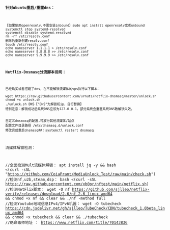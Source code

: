 <code><strong>针对ubuntu重启/重置dns：</strong>
```
【如果使用openresolv,不需安装inbound】sudo apt install openresolv或者unbound
systemctl stop systemd-resolved
systemctl disable systemd-resolved
rm -rf /etc/resolv.conf
删除后重新创建resolv.conf
touch /etc/resolv.conf
echo nameserver 1.1.1.1 > /etc/resolv.conf
echo nameserver 8.8.8.8 >> /etc/resolv.conf
echo nameserver 9.9.9.9 >> /etc/resolv.conf
```

<strong>Netflix-Dnsmasq分流脚本说明：</strong>
  ```
已经购买或者搭建了dns，在不能解锁流媒体的vps执行以下脚本：

wget https://raw.githubusercontent.com/urnuts/netflix-dnsmasq/master/unlock.sh
chmod +x unlock.sh
./unlock.sh DNS【"DNS"为解锁机ip，自行替换】
特别注意：解锁成功后系统DNS应该为127.0.0.1，部分系统会重置系统DNS致解锁失效。


自定义dnsmasq的配置,可放行其他流媒体/站点
配置文件目录路径 /etc/dnsmasq.d/unlock.conf
修改完成重启dnsmasq##：systemctl restart dnsmasq
```


流媒体解锁检测：

//全面检测Mult流媒体解锁：
apt install jq -y && bash <(curl -sSL "https://github.com/CoiaPrant/MediaUnlock_Test/raw/main/check.sh")
//检测nf,u2b,steam,dsp：
bash <(curl -sSL https://raw.githubusercontent.com/xb0or/nftest/main/netflix.sh)
//检测NetFlix脚本：
wget -O nf https://github.com/sjlleo/netflix-verify/releases/download/2.6/nf_2.6_linux_amd64 && chmod +x nf && clear && ./nf -method full
//检测Youtube地域信息IPv4/IPv6机器：
wget -O tubecheck https://cdn.jsdelivr.net/gh/sjlleo/TubeCheck/CDN/tubecheck_1.0beta_linux_amd64 && chmod +x tubecheck && clear && ./tubecheck
//绝命毒师地址 ： https://www.netflix.com/title/70143836

</code>

